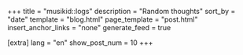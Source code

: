 +++
title = "musikid::logs"
description = "Random thoughts"
sort_by = "date"
template = "blog.html"
page_template = "post.html"
insert_anchor_links = "none"
generate_feed = true

[extra]
lang = "en"
show_post_num = 10
+++
